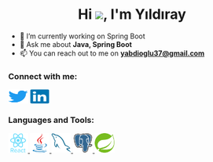<h1 align="center">Hi <img src="https://raw.githubusercontent.com/MartinHeinz/MartinHeinz/master/wave.gif" width="30px">, I'm Yıldıray</h1>

- 🔭 I’m currently working on Spring Boot
- 💬 Ask me about **Java, Spring Boot**
- 📫 You can reach out to me on **yabdioglu37@gmail.com**

<h3 align="left">Connect with me:</h3>
<p align="left">
<a href="https://twitter.com/yabdioglu_" target="blank"><img align="center" src="https://github.com/devicons/devicon/blob/master/icons/twitter/twitter-original.svg" alt="sumitsaurabh927" height="30" width="40" /></a>
<a href="https://www.linkedin.com/in/yabdioglu/" target="blank"><img align="center" src="https://github.com/devicons/devicon/blob/master/icons/linkedin/linkedin-original.svg" alt="sumitsaurabh927" height="30" width="40" /></a>
</p>

<h3 align="left">Languages and Tools:</h3>
<p align="left"> 
  <a href="https://reactjs.org/" target="_blank" rel="noreferrer"> <img src="https://raw.githubusercontent.com/devicons/devicon/master/icons/react/react-original-wordmark.svg" alt="react" width="40" height="40"/> </a>
  <a href="https://www.java.com" target="_blank" rel="noreferrer"> <img src="https://github.com/devicons/devicon/blob/master/icons/java/java-original.svg" alt="java" width="40" height="40"/> </a>
  <a href="https://www.mysql.com/" target="_blank" rel="noreferrer"> <img src="https://github.com/devicons/devicon/blob/master/icons/mysql/mysql-original.svg" alt="mysql" width="40" height="40"/> </a>
  <a href="https://www.postgresql.org/" target="_blank" rel="noreferrer"> <img src="https://github.com/devicons/devicon/blob/master/icons/postgresql/postgresql-original.svg" alt="postgresql" width="40" height="40"/> </a>
   <a href="https://spring.io/" target="_blank" rel="noreferrer"> <img src="https://github.com/devicons/devicon/blob/master/icons/spring/spring-original.svg" alt="spring" width="40" height="40"/> </a>
</p>
